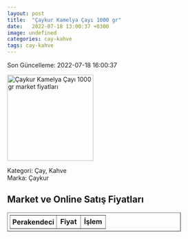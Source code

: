 ```yaml
---
layout: post
title:  "Çaykur Kamelya Çayı 1000 gr"
date:   2022-07-18 13:00:37 +0300
image: undefined
categories: cay-kahve
tags: cay-kahve
---
```


Son Güncelleme: 2022-07-18 16:00:37

<img src="undefined" width="200" alt="Çaykur Kamelya Çayı 1000 gr market fiyatları" />

Kategori: Çay, Kahve
<br />
Marka: Çaykur

<h2>Market ve Online Satış Fiyatları</h2>

<table border="1" style="padding: 5px;width:80%;">
  <tr>
    <td style="padding: 5px;"><strong>Perakendeci</strong></td>
    <td><strong>Fiyat</strong></td>
    <td><strong>İşlem</strong></td>
  </tr>
  
</table>
